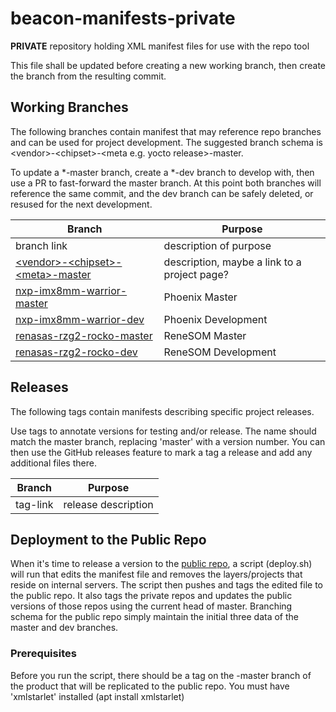 # beacon-manifests-private
**PRIVATE** repository holding XML manifest files for use with the repo tool

This file shall be updated before creating a new working branch, then create the branch from the resulting commit.

## Working Branches 
The following branches contain manifest that may reference repo branches and can be used for project development.
The suggested branch schema is \<vendor>-\<chipset>-\<meta e.g. yocto release>-master.

To update a *-master branch, create a *-dev branch to develop with, then use a PR to fast-forward the master branch. At this point both branches will reference the same commit, and the dev branch can be safely deleted, or resused for the next development.

| Branch                    | Purpose                 |
|---------------------------|-------------------------|
|branch link|description of purpose|
|[\<vendor>-\<chipset>-\<meta>-master](https://github.com/BeaconEmbeddedWorks/beacon-manifests-private/tree/vendor-chipset-thud-master)|description, maybe a link to a project page?|
|[nxp-imx8mm-warrior-master](https://github.com/BeaconEmbeddedWorks/beacon-manifests-private/tree/nxp-imx8mm-warrior-master)|Phoenix Master|
|[nxp-imx8mm-warrior-dev](https://github.com/BeaconEmbeddedWorks/beacon-manifests-private/tree/nxp-imx8mm-warrior-dev)|Phoenix Development|
|[renasas-rzg2-rocko-master](https://github.com/BeaconEmbeddedWorks/beacon-manifests-private/tree/renasas-rzg2-rocko-master)|ReneSOM Master|
|[renasas-rzg2-rocko-dev](https://github.com/BeaconEmbeddedWorks/beacon-manifests-private/tree/renasas-rzg2-rocko-dev)|ReneSOM Development|


## Releases
The following tags contain manifests describing specific project releases.

Use tags to annotate versions for testing and/or release. The name should match the master branch, replacing 'master' with a version number. You can then use the GitHub releases feature to mark a tag a release and add any additional files there.

| Branch                    | Purpose                 |
|---------------------------|-------------------------|
|tag-link|release description|description, maybe a link to the GitHub Release?|

## Deployment to the Public Repo
When it's time to release a version to the [public repo](https://github.com/BeaconEmbeddedWorks/beacon-manifests), a script (deploy.sh) will run that edits the manifest file and removes the layers/projects that reside on internal servers. The script then pushes and tags the edited file to the public repo. It also tags the private repos and updates the public versions of those repos using the current head of master. Branching schema for the public repo simply maintain the initial three data of the master and dev branches.

### Prerequisites
Before you run the script, there should be a tag on the -master branch of the product that will be replicated to the public repo.
You must have 'xmlstarlet' installed (apt install xmlstarlet)
